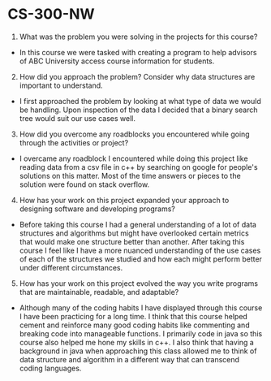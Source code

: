 # CS-300-NW

1. What was the problem you were solving in the projects for this course?
  - In this course we were tasked with creating a program to help advisors of ABC University access course information for students. 


2. How did you approach the problem? Consider why data structures are important to understand.
  - I first approached the problem by looking at what type of data we would be handling. Upon inspection of  the data I decided that a binary search tree would suit our use cases well. 


3. How did you overcome any roadblocks you encountered while going through the activities or project?
  - I overcame any roadblock I encountered while doing this project like reading data from a csv file in c++ by searching on google for people's solutions on this matter. Most of the time answers or pieces to the solution were found on stack overflow.


4. How has your work on this project expanded your approach to designing software and developing programs?
  - Before taking this course I had a general understanding of a lot of data structures and algorithms but might have overlooked certain metrics that would make one structure better than another. After taking this course I feel like I have a more nuanced understanding of the use cases of each of the structures we studied and how each might perform better under different circumstances. 


5. How has your work on this project evolved the way you write programs that are maintainable, readable, and adaptable?
  - Although many of the coding habits I have displayed through this course I have been practicing for a long time. I think that this course helped cement and reinforce many good coding habits like commenting and breaking code into manageable functions. I primarily code in java so this course also helped me hone my skills in c++. I also think that having a background in java when approaching this class allowed me to think of data structure and algorithm in a different way that can transcend coding languages. 
